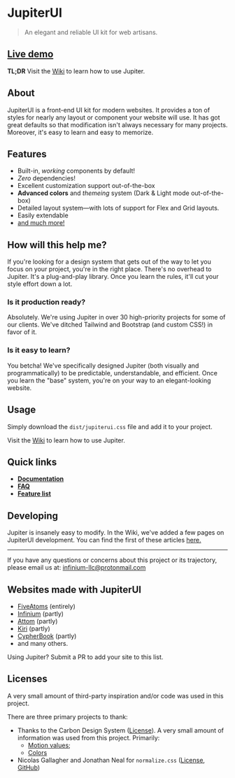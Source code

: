 # JupiterUI

> An elegant and reliable UI kit for web artisans.

## [Live demo](https://jupiter-ui.vercel.app/)

**TL;DR** Visit the [Wiki](https://codeberg.org/JupiterUI/JupiterUI/wiki) to learn how to use Jupiter.

## About

JupiterUI is a front-end UI kit for modern websites. It provides a ton of styles for nearly any layout or component your website will use. It has got great defaults so that modification isn't always necessary for many projects. Moreover, it's easy to learn and easy to memorize.

## Features

- Built-in, _working_ components by default!
- _Zero_ dependencies!
- Excellent customization support out-of-the-box
- **Advanced colors** and _themeing_ system (Dark & Light mode out-of-the-box)
- Detailed layout system—with lots of support for Flex and Grid layouts.
- Easily extendable
- [and much more!](https://github.com/Infinium8/JupiterUI/wiki/Feature-list)

## How will this help me?

If you're looking for a design system that gets out of the way to let you focus on your project, you're in the right place. There's no overhead to Jupiter. It's a plug-and-play library. Once you learn the rules, it'll cut your style effort down a lot.

### Is it production ready?

Absolutely. We're using Jupiter in over 30 high-priority projects for some of our clients. We've ditched Tailwind and Bootstrap (and custom CSS!) in favor of it.

### Is it easy to learn?

You betcha! We've specifically designed Jupiter (both visually and programmatically) to be predictable, understandable, and efficient. Once you learn the "base" system, you're on your way to an elegant-looking website.

## Usage

Simply download the `dist/jupiterui.css` file and add it to your project.

Visit the [Wiki](https://github.com/Infinium8/JupiterUI/wiki) to learn how to use Jupiter.

## Quick links

- **[Documentation](https://github.com/Infinium8/JupiterUI/wiki)**
- **[FAQ](https://github.com/Infinium8/JupiterUI/wiki/FAQ)**
- **[Feature list](https://github.com/Infinium8/JupiterUI/wiki/Feature-list)**

## Developing

Jupiter is insanely easy to modify. In the Wiki, we've added a few pages on JupiterUI development. You can find the first of these articles [here.](https://codeberg.org/JupiterUI/JupiterUI/wiki/Developing%3A-1.-Getting-Started)

---

If you have any questions or concerns about this project or its trajectory, please email us at: [infinium-llc@protonmail.com](mailto:infinium-llc@protonmail.com)

## Websites made with JupiterUI

- [FiveAtoms](https://fiveatoms.com/) (entirely)
- [Infinium](https://infinium.earth/) (partly)
- [Attom](https://attom.space/) (partly)
- [Kiri](https://kiri.vercel.app) (partly)
- [CypherBook](https://cypherbook.eu) (partly)
- and many others.

Using Jupiter? Submit a PR to add your site to this list.

## Licenses

A very small amount of third-party inspiration and/or code was used in this project.

There are three primary projects to thank:

- Thanks to the Carbon Design System ([License](https://github.com/carbon-design-system/carbon/blob/main/LICENSE)). A very small amount of information was used from this project. Primarily:
    - [Motion values](https://carbondesignsystem.com/guidelines/motion/overview/);
    - [Colors](https://carbondesignsystem.com/guidelines/color/overview/)
- Nicolas Gallagher and Jonathan Neal for `normalize.css` ([License](https://github.com/necolas/normalize.css/blob/master/LICENSE.md), [GitHub](https://github.com/necolas/normalize.css))